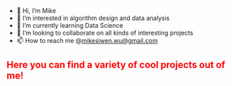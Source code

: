 - 👋 Hi, I’m Mike
- 👀 I’m interested in algorithm design and data analysis
- 🌱 I’m currently learning Data Science
- 💞️ I’m looking to collaborate on all kinds of interesting projects
- 📫 How to reach me @mikesiwen.wu@gmail.com

<h2 style="color: red;">Here you can find a variety of cool projects out of me!</h2>


<!---
miketuoba/miketuoba is a ✨ special ✨ repository because its `README.md` (this file) appears on your GitHub profile.
You can click the Preview link to take a look at your changes.
--->

